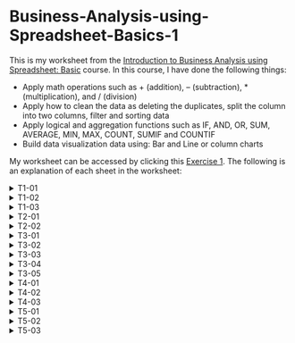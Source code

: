 # Business-Analysis-using-Spreadsheet-Basics-1
This is my worksheet from the [Introduction to Business Analysis using Spreadsheet: Basic](https://www.coursera.org/projects/business-analysis-using-spreadsheets) course.
In this course, I have done the following things:
- Apply math operations such as + (addition), – (subtraction), * (multiplication), and / (division)
- Apply how to clean the data as deleting the duplicates, split the column into two columns, filter and sorting data
- Apply logical and aggregation functions such as IF, AND, OR, SUM, AVERAGE, MIN, MAX, COUNT, SUMIF and COUNTIF
- Build data visualization data using: Bar and Line or column charts  

My worksheet can be accessed by clicking this [Exercise 1](https://docs.google.com/spreadsheets/d/1BmC_0BRDZmipxvB5hn9vfqffn4FTiWT8Y7DdCyCOqAw/edit?usp=sharing).
The following is an explanation of each sheet in the worksheet:

<!--------------------------------------- T1-01 ------------------------------------------->
<details>
<summary>T1-01</summary>
   
## <!-- Horizontal Line --> ## 
In this sheet we are showed the Google sheet looks. We have dataset in range `A1:J318`. 

![image for t1-01](images/T1-01.PNG)
</details>

<!--------------------------------------- T1-02 ------------------------------------------->
<details>
<summary>T1-02</summary>

## <!-- Horizontal Line --> ##
On this section, we are told that in spread sheet, the rectangle boxes formed by the pattern are called cells.
Every cells have address or referrence. The address is formed by columns and rows.
For instance, `Hello World` have address A1. We get A in column and 1 in row.

![image for t1-02](images/T1-02.PNG)
</details>

<!--------------------------------------- T1-03 ------------------------------------------->
<details>
<summary>T1-03</summary>
 
## <!-- Horizontal Line --> ##
This sheet perform arithmetic operators. The operators would be:
  
1. Addition `+`
2. Substraction `-`
3. Multiplication `*`
4. Division `/`

In this case we have to calculate **Total Price** of Banana and Apple, So we use addition and multiplication operators.

**Column F** is the price of one apple and one banana. 

![image for t1-03](images/T1-03.PNG)
</details>

<!--------------------------------------- T2-01 ------------------------------------------->
<details>
<summary>T2-01</summary>

## <!-- Horizontal Line --> ##
We can calculate data using operator or function. 

`Column C` perform calculate data using operator and `Column D` using function.

`C2` and `D2` are value of average data

`C3` and `D3` are value of addition data

`C4` and `D4` are value of addition data

![image for t2-01](images/T2-01.PNG)

</details>


<!--------------------------------------- T2-02 ------------------------------------------->
<details>
<summary>T2-02</summary>

## <!-- Horizontal Line --> ##
We have data in range `A1:D11`. Then We do some calculation to answer question below:

1. The total number of all fruits. 			
2. The total number of apples			
3. The total number of kiwis			
4. The total average of all fruits			
5. The total average of bananas			
6. The total average of Pinapple			

The answer will be in range `E13:E18`

![image for t2-02](images/T2-02.PNG)
</details>


<!--------------------------------------- T3-01 ------------------------------------------->
<details>
<summary>T3-01</summary>

## <!-- Horizontal Line --> ##
Next, we going to clean the data. We will remove duplicate data.

The data source in range `A1:A8`. Manually, We found that we have duplicate data in cell `A3` and `A8`.

Remove duplicate manually take time when working with large data sets. So, we going to run function that can remove duplicate data. 

1. Select range `A1:A8`
2. Go to `Data >> Data cleanup >> Remove duplicates`

The result will be in `Column C`.

![image for t3-01](images/T3-01.PNG)
</details>

<!--------------------------------------- T3-02 ------------------------------------------->
<details>
<summary>T3-02</summary>

## <!-- Horizontal Line --> ##
Next task, split column into two column. We use function in menu `Data >> Split text to column >> Select separator in Space`

Then, `Column Name` become `First Name` and `Last Name`. 

![image for t3-02](images/T3-02.PNG)

</details>

<!--------------------------------------- T3-03 ------------------------------------------->
<details>
<summary>T3-03</summary>

## <!-- Horizontal Line --> ##
Here we do sorting data in range `A1:B8`. We sort `First Name` in ascending.

The result in `Column D` and `Column E` we see **Aquanio Greg** is placed in the first list. 

![image for t3-03](images/T3-03.PNG)
</details>

<!--------------------------------------- T3-04 ------------------------------------------->
<details>
<summary>T3-04</summary>

## <!-- Horizontal Line --> ##
In spread sheet we can filter data. When the data is filtered, only rows that meet filter criteria will be displayed and other will be hidden.  

We perform filter in range `A:A`.

![image for t3-04](images/T3-04.PNG)
</details>

<!--------------------------------------- T3-05 ------------------------------------------->
<details>
<summary>T3-05</summary>

## <!-- Horizontal Line --> ##
This task, we try another data and remove duplicate data. Then we sort the data is descending.

![image for t3-05](images/T3-05.PNG)
</details>

<!--------------------------------------- T4-01 ------------------------------------------->
<details>
<summary>T4-01</summary>

## <!-- Horizontal Line --> ##
Next, we have data in rangen `A1:C5`, Then we try to solve these task:
- Sum of all fruits
- max no. of apples
- Min no. of bananas
- Avg no. of Kiwi

![image for t4-01](images/T4-01.PNG)
</details>

<!--------------------------------------- T4-02 ------------------------------------------->
<details>
<summary>T4-02</summary>

## <!-- Horizontal Line --> ##
In `Column C` we perform condition:

```
   IF(APPLE > BANANA) = TRUE
      PRINT "APPLES"
   ELSE
      PRINT "BANANAS"
```

![image for t4-02](images/T4-02.PNG)
</details>

<!--------------------------------------- T4-03 ------------------------------------------->
<details>
<summary>T4-03</summary>

## <!-- Horizontal Line --> ##
This task, we analyze data using logical and agregate function. 

for `AND Function` the condition is
```
  IF A2>B2 AND A2>C2 = TRUE
    RETURN "Apples"
  ELSE
    RETURN "No apples"
```
for `OR Function` the condition is
```
  IF A3>B3 OR A3>C3 = TRUE
    RETURN "Yes"
  ELSE
    RETURN "No"
```
for `NOT Function` the condition is
```
  NOT (TRUE)
    RETURN "Yes"
```
We type each function in range `C7:C9` according to the syntax of spreadsheet

![image for t4-03](images/T4-03.PNG)
</details>

<!--------------------------------------- T5-01 ------------------------------------------->
<details>
<summary>T5-01</summary>

## <!-- Horizontal Line --> ##
Next, we try some of logical agregation function in spreadsheet for data source in range `A1:A19`.
As we can see, we use the spreadsheet function in `Column C` and the result in `Column D`.

![image for t5-01](images/T5-01.PNG)
</details>

<!--------------------------------------- T5-02 ------------------------------------------->
<details>
<summary>T5-02</summary>

## <!-- Horizontal Line --> ##
Here is the bar chart. Bar chart are commonly used to compare several categories of data. 
We try to compare price of Apples, Bananas, Oranges, Kiwi.

The following bar show that Kiwi has highest price than the other fruit. Followed by Banana, Orange and the last is Apple.

![image for t5-02](images/T5-02.PNG)
</details>

<!--------------------------------------- T5-03 ------------------------------------------->
<details>
<summary>T5-03</summary>

## <!-- Horizontal Line --> ##
The last task, we visualize data in range `A1:D11`. We use line chart to perform data. Line chart usually used to show the change data over the time.

For instance, the following line graph shows number of bananas and apple in period 6 june to 16 june.

![image for t5-03](images/T5-03.PNG)
</details>
